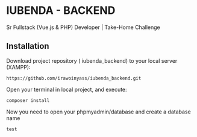 # IUBENDA - BACKEND

Sr Fullstack (Vue.js & PHP) Developer | Take-Home Challenge

## Installation

Download project repository (
iubenda_backend) to your local server (XAMPP):

```
https://github.com/irawoinyass/iubenda_backend.git
```

Open your terminal in local project, and execute:

```
composer install
```

Now you need to open your phpmyadmin/database and create a database name

```
test
```
